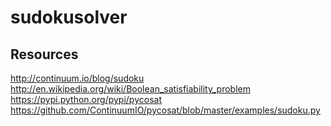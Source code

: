 sudokusolver
============

## Resources
http://continuum.io/blog/sudoku
http://en.wikipedia.org/wiki/Boolean_satisfiability_problem
https://pypi.python.org/pypi/pycosat
https://github.com/ContinuumIO/pycosat/blob/master/examples/sudoku.py
